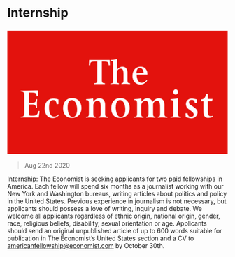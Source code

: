 ###### 

# Internship 

#####  

![image](images/20180224_WOP001_18.jpg) 

> Aug 22nd 2020 

Internship: The Economist is seeking applicants for two paid fellowships in America. Each fellow will spend six months as a journalist working with our New York and Washington bureaus, writing articles about politics and policy in the United States. Previous experience in journalism is not necessary, but applicants should possess a love of writing, inquiry and debate. We welcome all applicants regardless of ethnic origin, national origin, gender, race, religious beliefs, disability, sexual orientation or age. Applicants should send an original unpublished article of up to 600 words suitable for publication in The Economist’s United States section and a CV to americanfellowship@economist.com by October 30th.

